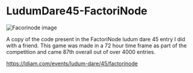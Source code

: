 # LudumDare45-FactoriNode

![Facorinode image](https://static.jam.vg/content/97e/2/z/27049.png.480x384.fit.jpg)

A copy of the code present in the FactoriNode ludum dare 45 entry I did with a friend. This game was made in a 72 hour time frame as part of the competition and came 87th overall out of over 4000 entries.

https://ldjam.com/events/ludum-dare/45/factorinode

